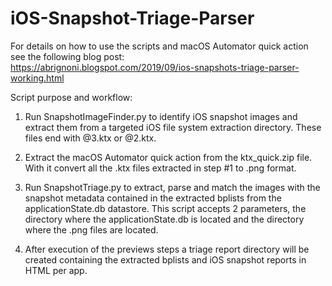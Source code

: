 # iOS-Snapshot-Triage-Parser

For details on how to use the scripts and macOS Automator quick action see the following blog post:  
https://abrignoni.blogspot.com/2019/09/ios-snapshots-triage-parser-working.html

Script purpose and workflow:
1. Run SnapshotImageFinder.py to identify iOS snapshot images and extract them from a targeted iOS file system extraction directory. These files end with @3.ktx or @2.ktx.  

2. Extract the macOS Automator quick action from the ktx_quick.zip file. With it convert all the .ktx files extracted in step #1 to .png format.  

3. Run SnapshotTriage.py to extract, parse and match the images with the snapshot metadata contained in the extracted bplists from the applicationState.db datastore. This script accepts 2 parameters, the directory where the applicationState.db is located and the directory where the .png files are located.  

4. After execution of the previews steps a triage report directory will be created containing the extracted bplists and iOS snapshot reports in HTML per app.   
